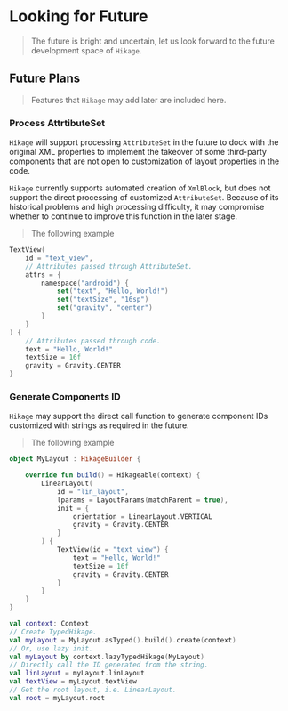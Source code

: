 # Looking for Future

> The future is bright and uncertain, let us look forward to the future development space of `Hikage`.

## Future Plans

> Features that `Hikage` may add later are included here.

### Process AttrtibuteSet

`Hikage` will support processing `AttributeSet` in the future to dock with the original XML properties to implement the takeover
of some third-party components that are not open to customization of layout properties in the code.

`Hikage` currently supports automated creation of `XmlBlock`, but does not support the direct processing
of customized `AttributeSet`. Because of its historical problems and high processing difficulty, it may compromise whether to continue to improve this function in the later stage.

> The following example

```kotlin
TextView(
    id = "text_view",
    // Attributes passed through AttributeSet.
    attrs = {
        namespace("android") {
            set("text", "Hello, World!")
            set("textSize", "16sp")
            set("gravity", "center")
        }
    }
) {
    // Attributes passed through code.
    text = "Hello, World!"
    textSize = 16f
    gravity = Gravity.CENTER
}
```

### Generate Components ID

`Hikage` may support the direct call function to generate component IDs customized with strings as required in the future.

> The following example

```kotlin
object MyLayout : HikageBuilder {

    override fun build() = Hikageable(context) {
        LinearLayout(
            id = "lin_layout",
            lparams = LayoutParams(matchParent = true),
            init = {
                orientation = LinearLayout.VERTICAL
                gravity = Gravity.CENTER
            }
        ) {
            TextView(id = "text_view") {
                text = "Hello, World!"
                textSize = 16f
                gravity = Gravity.CENTER
            }
        }
    }
}

val context: Context
// Create TypedHikage.
val myLayout = MyLayout.asTyped().build().create(context)
// Or, use lazy init.
val myLayout by context.lazyTypedHikage(MyLayout)
// Directly call the ID generated from the string.
val linLayout = myLayout.linLayout
val textView = myLayout.textView
// Get the root layout, i.e. LinearLayout.
val root = myLayout.root
```